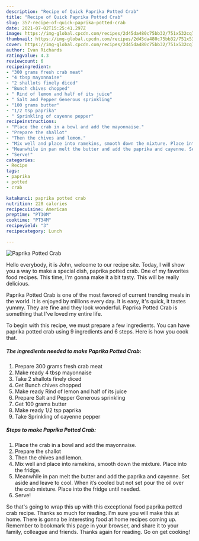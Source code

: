 ```yaml
---
description: "Recipe of Quick Paprika Potted Crab"
title: "Recipe of Quick Paprika Potted Crab"
slug: 357-recipe-of-quick-paprika-potted-crab
date: 2021-07-02T15:25:41.297Z
image: https://img-global.cpcdn.com/recipes/2d45da480c75bb32/751x532cq70/paprika-potted-crab-recipe-main-photo.jpg
thumbnail: https://img-global.cpcdn.com/recipes/2d45da480c75bb32/751x532cq70/paprika-potted-crab-recipe-main-photo.jpg
cover: https://img-global.cpcdn.com/recipes/2d45da480c75bb32/751x532cq70/paprika-potted-crab-recipe-main-photo.jpg
author: Ivan Richards
ratingvalue: 4.3
reviewcount: 6
recipeingredient:
- "300 grams fresh crab meat"
- "4 tbsp mayonnaise"
- "2 shallots finely diced"
- "Bunch chives chopped"
- " Rind of lemon and half of its juice"
- " Salt and Pepper Generous sprinkling"
- "100 grams butter"
- "1/2 tsp paprika"
- " Sprinkling of cayenne pepper"
recipeinstructions:
- "Place the crab in a bowl and add the mayonnaise."
- "Prepare the shallot"
- "Then the chives and lemon."
- "Mix well and place into ramekins, smooth down the mixture. Place into the fridge."
- "Meanwhile in pan melt the butter and add the paprika and cayenne. Set aside and leave to cool. When it’s cooled but not set pour the oil over the crab mixture. Place into the fridge until needed."
- "Serve!"
categories:
- Recipe
tags:
- paprika
- potted
- crab

katakunci: paprika potted crab 
nutrition: 228 calories
recipecuisine: American
preptime: "PT30M"
cooktime: "PT34M"
recipeyield: "3"
recipecategory: Lunch

---
```



![Paprika Potted Crab](https://img-global.cpcdn.com/recipes/2d45da480c75bb32/751x532cq70/paprika-potted-crab-recipe-main-photo.jpg)

Hello everybody, it is John, welcome to our recipe site. Today, I will show you a way to make a special dish, paprika potted crab. One of my favorites food recipes. This time, I'm gonna make it a bit tasty. This will be really delicious.



Paprika Potted Crab is one of the most favored of current trending meals in the world. It is enjoyed by millions every day. It is easy, it's quick, it tastes yummy. They are fine and they look wonderful. Paprika Potted Crab is something that I've loved my entire life.


To begin with this recipe, we must prepare a few ingredients. You can have paprika potted crab using 9 ingredients and 6 steps. Here is how you cook that.

<!--inarticleads1-->

##### The ingredients needed to make Paprika Potted Crab:

1. Prepare 300 grams fresh crab meat
1. Make ready 4 tbsp mayonnaise
1. Take 2 shallots finely diced
1. Get Bunch chives chopped
1. Make ready  Rind of lemon and half of its juice
1. Prepare  Salt and Pepper Generous sprinkling
1. Get 100 grams butter
1. Make ready 1/2 tsp paprika
1. Take  Sprinkling of cayenne pepper




<!--inarticleads2-->

##### Steps to make Paprika Potted Crab:

1. Place the crab in a bowl and add the mayonnaise.
1. Prepare the shallot
1. Then the chives and lemon.
1. Mix well and place into ramekins, smooth down the mixture. Place into the fridge.
1. Meanwhile in pan melt the butter and add the paprika and cayenne. Set aside and leave to cool. When it’s cooled but not set pour the oil over the crab mixture. Place into the fridge until needed.
1. Serve!




So that's going to wrap this up with this exceptional food paprika potted crab recipe. Thanks so much for reading. I'm sure you will make this at home. There is gonna be interesting food at home recipes coming up. Remember to bookmark this page in your browser, and share it to your family, colleague and friends. Thanks again for reading. Go on get cooking!
